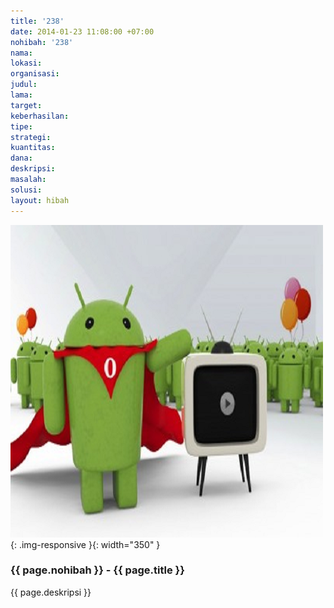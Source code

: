 ```yaml
---
title: '238'
date: 2014-01-23 11:08:00 +07:00
nohibah: '238'
nama:
lokasi:
organisasi:
judul:
lama:
target:
keberhasilan:
tipe:
strategi:
kuantitas:
dana:
deskripsi:
masalah:
solusi:
layout: hibah
---
```


![238](/static/img/hibahcms/238.png){: .img-responsive }{: width="350" }

### {{ page.nohibah }} - {{ page.title }}

{{ page.deskripsi }}
